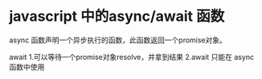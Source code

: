# javascript 中的async/await 函数
async 函数声明一个异步执行的函数，此函数返回一个promise对象。

await 
1.可以等待一个promise对象resolve，并拿到结果
2.await 只能在 async 函数中使用